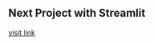 ## Next Project with Streamlit
[visit link](https://github.com/Rasyidannas/ZTM-Devloping-LLM-App-With-Streamlit)
